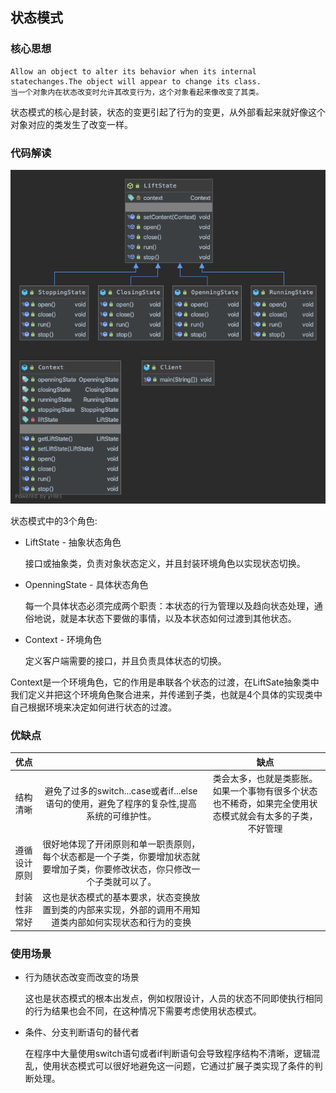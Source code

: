## 状态模式


### 核心思想
```
Allow an object to alter its behavior when its internal statechanges.The object will appear to change its class.
当一个对象内在状态改变时允许其改变行为，这个对象看起来像改变了其类。
```
状态模式的核心是封装，状态的变更引起了行为的变更，从外部看起来就好像这个对象对应的类发生了改变一样。

### 代码解读
![](improve/state-uml.png)

状态模式中的3个角色:
-  LiftState - 抽象状态角色
    
    接口或抽象类，负责对象状态定义，并且封装环境角色以实现状态切换。
- OpenningState - 具体状态角色
    
    每一个具体状态必须完成两个职责：本状态的行为管理以及趋向状态处理，通俗地说，就是本状态下要做的事情，以及本状态如何过渡到其他状态。
    
- Context - 环境角色

    定义客户端需要的接口，并且负责具体状态的切换。
    
Context是一个环境角色，它的作用是串联各个状态的过渡，在LiftSate抽象类中我们定义并把这个环境角色聚合进来，并传递到子类，也就是4个具体的实现类中自己根据环境来决定如何进行状态的过渡。

### 优缺点
|优点| |缺点|
|:----:|:----:|:----:|
|结构清晰|避免了过多的switch...case或者if...else语句的使用，避免了程序的复杂性,提高系统的可维护性。|类会太多，也就是类膨胀。如果一个事物有很多个状态也不稀奇，如果完全使用状态模式就会有太多的子类，不好管理||
|遵循设计原则|很好地体现了开闭原则和单一职责原则，每个状态都是一个子类，你要增加状态就要增加子类，你要修改状态，你只修改一个子类就可以了。|||
|封装性非常好|这也是状态模式的基本要求，状态变换放置到类的内部来实现，外部的调用不用知道类内部如何实现状态和行为的变换|||

### 使用场景

- 行为随状态改变而改变的场景

    这也是状态模式的根本出发点，例如权限设计，人员的状态不同即使执行相同的行为结果也会不同，在这种情况下需要考虑使用状态模式。
- 条件、分支判断语句的替代者

    在程序中大量使用switch语句或者if判断语句会导致程序结构不清晰，逻辑混乱，使用状态模式可以很好地避免这一问题，它通过扩展子类实现了条件的判断处理。